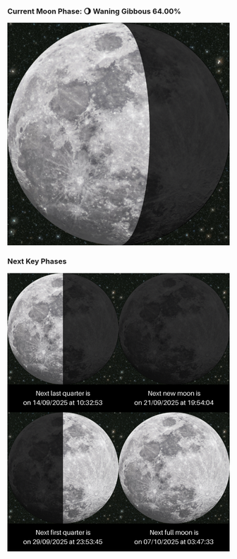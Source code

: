 ### Current Moon Phase: 🌖 Waning Gibbous 64.00%
![Moon Phase](moonphase.png)
### Next Key Phases
![Gallery](gallery.png)